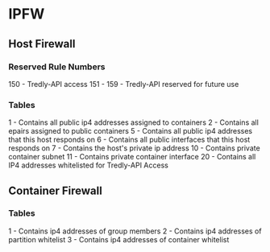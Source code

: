 # IPFW

## Host Firewall

### Reserved Rule Numbers
150 - Tredly-API access
151 - 159 - Tredly-API reserved for future use

### Tables
1 - Contains all public ip4 addresses assigned to containers
2 - Contains all epairs assigned to public containers
5 - Contains all public ip4 addresses that this host responds on
6 - Contains all public interfaces that this host responds on
7 - Contains the host's private ip address
10 - Contains private container subnet
11 - Contains private container interface
20 - Contains all IP4 addresses whitelisted for Tredly-API Access

## Container Firewall

### Tables
1 - Contains ip4 addresses of group members
2 - Contains ip4 addresses of partition whitelist
3 - Contains ip4 addresses of container whitelist